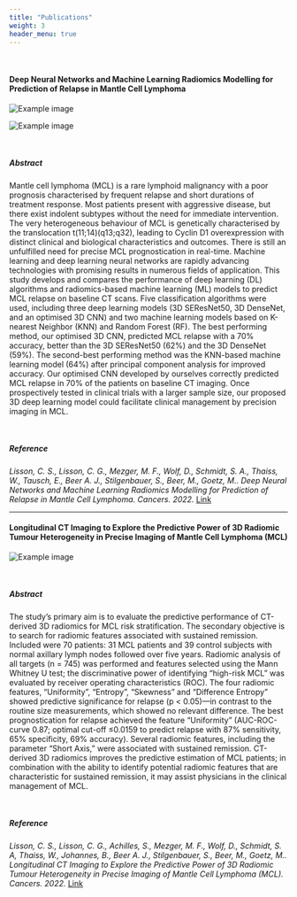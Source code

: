 ```yaml
---
title: "Publications"
weight: 3
header_menu: true
---
```


&nbsp;

#### Deep Neural Networks and Machine Learning Radiomics Modelling for Prediction of Relapse in Mantle Cell Lymphoma

![Example image](/images/CathiPaper1.png)

![Example image](/images/Cathipaper2.png)

&nbsp;

##### Abstract
Mantle cell lymphoma (MCL) is a rare lymphoid malignancy with a poor prognosis characterised by frequent relapse and short durations of treatment response. Most patients present with aggressive disease, but there exist indolent subtypes without the need for immediate intervention. The very heterogeneous behaviour of MCL is genetically characterised by the translocation t(11;14)(q13;q32), leading to Cyclin D1 overexpression with distinct clinical and biological characteristics and outcomes. There is still an unfulfilled need for precise MCL prognostication in real-time. Machine learning and deep learning neural networks are rapidly advancing technologies with promising results in numerous fields of application. This study develops and compares the performance of deep learning (DL) algorithms and radiomics-based machine learning (ML) models to predict MCL relapse on baseline CT scans. Five classification algorithms were used, including three deep learning models (3D SEResNet50, 3D DenseNet, and an optimised 3D CNN) and two machine learning models based on K-nearest Neighbor (KNN) and Random Forest (RF). The best performing method, our optimised 3D CNN, predicted MCL relapse with a 70% accuracy, better than the 3D SEResNet50 (62%) and the 3D DenseNet (59%). The second-best performing method was the KNN-based machine learning model (64%) after principal component analysis for improved accuracy. Our optimised CNN developed by ourselves correctly predicted MCL relapse in 70% of the patients on baseline CT imaging. Once prospectively tested in clinical trials with a larger sample size, our proposed 3D deep learning model could facilitate clinical management by precision imaging in MCL.

&nbsp;

##### Reference
<cite id="Lisson">Lisson, C. S., Lisson, C. G., Mezger, M. F., Wolf, D., Schmidt, S. A., Thaiss, W., Tausch, E., Beer A. J., Stilgenbauer, S., Beer, M., Goetz, M.. Deep Neural Networks and Machine Learning Radiomics Modelling for Prediction of Relapse in Mantle Cell Lymphoma. <em>Cancers</em>. 2022.</cite>
[Link](https://www.mdpi.com/2072-6694/14/8/2008)

---

#### Longitudinal CT Imaging to Explore the Predictive Power of 3D Radiomic Tumour Heterogeneity in Precise Imaging of Mantle Cell Lymphoma (MCL)

![Example image](/images/CathiPaper3.png)

&nbsp;

##### Abstract
The study’s primary aim is to evaluate the predictive performance of CT-derived 3D radiomics for MCL risk stratification. The secondary objective is to search for radiomic features associated with sustained remission. Included were 70 patients: 31 MCL patients and 39 control subjects with normal axillary lymph nodes followed over five years. Radiomic analysis of all targets (n = 745) was performed and features selected using the Mann Whitney U test; the discriminative power of identifying “high-risk MCL” was evaluated by receiver operating characteristics (ROC). The four radiomic features, “Uniformity”, “Entropy”, “Skewness” and “Difference Entropy” showed predictive significance for relapse (p < 0.05)—in contrast to the routine size measurements, which showed no relevant difference. The best prognostication for relapse achieved the feature “Uniformity” (AUC-ROC-curve 0.87; optimal cut-off ≤0.0159 to predict relapse with 87% sensitivity, 65% specificity, 69% accuracy). Several radiomic features, including the parameter “Short Axis,” were associated with sustained remission. CT-derived 3D radiomics improves the predictive estimation of MCL patients; in combination with the ability to identify potential radiomic features that are characteristic for sustained remission, it may assist physicians in the clinical management of MCL.

&nbsp;

##### Reference
<cite id="Lisson2">Lisson, C. S., Lisson, C. G., Achilles, S., Mezger, M. F., Wolf, D., Schmidt, S. A, Thaiss, W., Johannes, B., Beer A. J., Stilgenbauer, S., Beer, M., Goetz, M.. Longitudinal CT Imaging to Explore the Predictive Power of 3D Radiomic Tumour Heterogeneity in Precise Imaging of Mantle Cell Lymphoma (MCL). <em>Cancers</em>. 2022.</cite>
[Link](https://www.mdpi.com/2072-6694/14/2/393)



